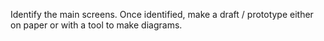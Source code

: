 Identify the main screens. Once identified, make a draft / prototype either on paper or with a tool to make diagrams. 
